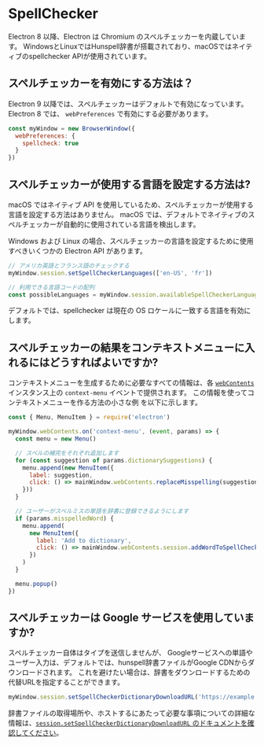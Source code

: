 # SpellChecker

Electron 8 以降、Electron は Chromium のスペルチェッカーを内蔵しています。  WindowsとLinuxではHunspell辞書が搭載されており、macOSではネイティブのspellchecker APIが使用されています。

## スペルチェッカーを有効にする方法は？

Electron 9 以降では、スペルチェッカーはデフォルトで有効になっています。  Electron 8 では、 `webPreferences` で有効にする必要があります。

```js
const myWindow = new BrowserWindow({
  webPreferences: {
    spellcheck: true
  }
})
```

## スペルチェッカーが使用する言語を設定する方法は?

macOS ではネイティブ API を使用しているため、スペルチェッカーが使用する言語を設定する方法はありません。 macOS では、デフォルトでネイティブのスペルチェッカーが自動的に使用されている言語を検出します。

Windows および Linux の場合、スペルチェッカーの言語を設定するために使用すべきいくつかの Electron API があります。

```js
// アメリカ英語とフランス語のチェックする
myWindow.session.setSpellCheckerLanguages(['en-US', 'fr'])

// 利用できる言語コードの配列
const possibleLanguages = myWindow.session.availableSpellCheckerLanguages
```

デフォルトでは、spellchecker は現在の OS ロケールに一致する言語を有効にします。

## スペルチェッカーの結果をコンテキストメニューに入れるにはどうすればよいですか?

コンテキストメニューを生成するために必要なすべての情報は、各 [`webContents`](../api/web-contents.md#event-context-menu) インスタンス上の `context-menu` イベントで提供されます。  この情報を使ってコンテキストメニューを作る方法の小さな例 を以下に示します。

```js
const { Menu, MenuItem } = require('electron')

myWindow.webContents.on('context-menu', (event, params) => {
  const menu = new Menu()

  // スペルの補完をそれぞれ追加します
  for (const suggestion of params.dictionarySuggestions) {
    menu.append(new MenuItem({
      label: suggestion,
      click: () => mainWindow.webContents.replaceMisspelling(suggestion)
    }))
  }

  // ユーザーがスペルミスの単語を辞書に登録できるようにします
  if (params.misspelledWord) {
    menu.append(
      new MenuItem({
        label: 'Add to dictionary',
        click: () => mainWindow.webContents.session.addWordToSpellCheckerDictionary(params.misspelledWord)
      })
    )
  }

  menu.popup()
})
```

## スペルチェッカーは Google サービスを使用していますか?

スペルチェッカー自体はタイプを送信しませんが、 Googleサービスへの単語やユーザー入力は、デフォルトでは、hunspell辞書ファイルがGoogle CDNからダウンロードされます。  これを避けたい場合は、辞書をダウンロードするための代替URLを指定することができます。

```js
myWindow.session.setSpellCheckerDictionaryDownloadURL('https://example.com/dictionaries/')
```

辞書ファイルの取得場所や、ホストするにあたって必要な事項についての詳細な情報は、[`session.setSpellCheckerDictionaryDownloadURL` のドキュメントを確認してください](https://www.electronjs.org/docs/api/session#sessetspellcheckerdictionarydownloadurlurl)。
